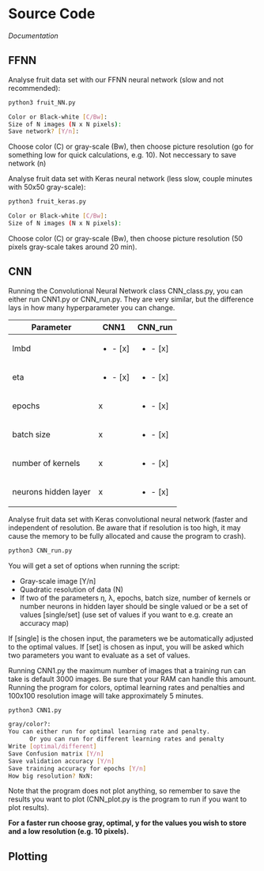 # Source Code

*Documentation*

## FFNN
Analyse fruit data set with our FFNN neural network (slow and not recommended):

```bash
python3 fruit_NN.py

Color or Black-white [C/Bw]: 
Size of N images (N x N pixels): 
Save network? [Y/n]: 
```

Choose color (C) or gray-scale (Bw), then choose picture resolution (go for something low for quick calculations, e.g. 10). Not neccessary to save network (n)
 
Analyse fruit data set with Keras neural network (less slow, couple minutes with 50x50 gray-scale):
 
```bash
python3 fruit_keras.py

Color or Black-white [C/Bw]: 
Size of N images (N x N pixels): 
```

Choose color (C) or gray-scale (Bw), then choose picture resolution (50 pixels gray-scale takes around 20 min).

 ## CNN

Running the Convolutional Neural Network class CNN_class.py, you can either run CNN1.py or CNN_run.py.
They are very similar, but the difference lays in how many hyperparameter you can change. 

| Parameter            | CNN1  | CNN_run |
|----------------------|-------|---------|
| lmbd                 | <ul><li>- [x] </li> | <ul><li>- [x] </li>   |
| eta                   | <ul><li>- [x] </li> | <ul><li>- [x] </li>   |
| epochs               | x     | <ul><li>- [x] </li>   |
| batch size           | x     | <ul><li>- [x] </li>   |
| number of kernels    | x     | <ul><li>- [x] </li>   |
| neurons hidden layer | x     | <ul><li>- [x] </li>   |


Analyse fruit data set with Keras convolutional neural network (faster and independent of resolution. Be aware that if resolution is too high, it may cause the memory to be fully allocated and cause the program to crash).

```bash
python3 CNN_run.py
```

You will get a set of options when running the script:

- Gray-scale image [Y/n]
- Quadratic resolution of data (N)
- If two of the parameters η, λ, epochs, batch size, number of kernels or number neurons in hidden layer should be single valued or be a set of values [single/set] (use set of values if you want to e.g. create an accuracy map)

If [single] is the chosen input, the parameters we be automatically adjusted to the optimal values. If [set] is chosen as input, you will be asked which two parameters you want to evaluate as a set of values.

Running CNN1.py the maximum number of images that a training run can take is default 3000 images. Be sure that your RAM can handle this amount. 
Running the program for colors, optimal learning rates and penalties and 100x100 resolution image will take approximately 5 minutes.

```bash
python3 CNN1.py

gray/color?: 
You can either run for optimal learning rate and penalty. 
      Or you can run for different learning rates and penalty
Write [optimal/different]
Save Confusion matrix [Y/n] 
Save validation accuracy [Y/n] 
Save training accuracy for epochs [Y/n] 
How big resolution? NxN: 

```
Note that the program does not plot anything, so remember to save the results you want to plot (CNN_plot.py is the program to run if you want to plot results).

**For a faster run choose gray, optimal, y for the values you wish to store and a low resolution (e.g. 10 pixels).**

## Plotting

